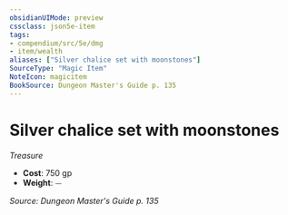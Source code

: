```yaml
---
obsidianUIMode: preview
cssclass: json5e-item
tags:
- compendium/src/5e/dmg
- item/wealth
aliases: ["Silver chalice set with moonstones"]
SourceType: "Magic Item"
NoteIcon: magicitem
BookSource: Dungeon Master's Guide p. 135
---
```

# Silver chalice set with moonstones
*Treasure*  

- **Cost**: 750 gp
- **Weight**: ⏤

*Source: Dungeon Master's Guide p. 135*